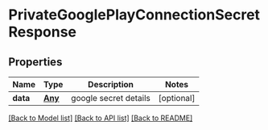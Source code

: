 # PrivateGooglePlayConnectionSecretResponse

## Properties
Name | Type | Description | Notes
------------ | ------------- | ------------- | -------------
**data** | [**Any**](.md) | google secret details | [optional] 

[[Back to Model list]](../README.md#documentation-for-models) [[Back to API list]](../README.md#documentation-for-api-endpoints) [[Back to README]](../README.md)


